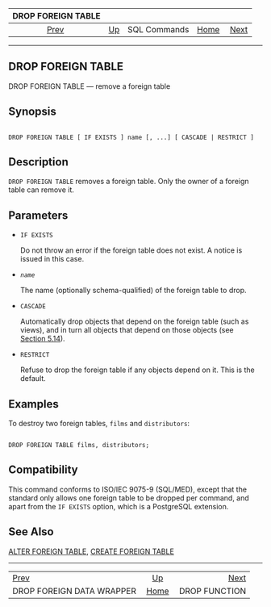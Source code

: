 <!--?xml version="1.0" encoding="UTF-8" standalone="no"?-->

|                          DROP FOREIGN TABLE                          |                                        |              |                                                       |                                                |
| :------------------------------------------------------------------: | :------------------------------------- | :----------: | ----------------------------------------------------: | ---------------------------------------------: |
| [Prev](sql-dropforeigndatawrapper.html "DROP FOREIGN DATA WRAPPER")  | [Up](sql-commands.html "SQL Commands") | SQL Commands | [Home](index.html "PostgreSQL 17devel Documentation") |  [Next](sql-dropfunction.html "DROP FUNCTION") |

***



## DROP FOREIGN TABLE

DROP FOREIGN TABLE — remove a foreign table

## Synopsis

```

DROP FOREIGN TABLE [ IF EXISTS ] name [, ...] [ CASCADE | RESTRICT ]
```

## Description

`DROP FOREIGN TABLE` removes a foreign table. Only the owner of a foreign table can remove it.

## Parameters

*   `IF EXISTS`

    Do not throw an error if the foreign table does not exist. A notice is issued in this case.

*   *`name`*

    The name (optionally schema-qualified) of the foreign table to drop.

*   `CASCADE`

    Automatically drop objects that depend on the foreign table (such as views), and in turn all objects that depend on those objects (see [Section 5.14](ddl-depend.html "5.14. Dependency Tracking")).

*   `RESTRICT`

    Refuse to drop the foreign table if any objects depend on it. This is the default.

## Examples

To destroy two foreign tables, `films` and `distributors`:

```

DROP FOREIGN TABLE films, distributors;
```

## Compatibility

This command conforms to ISO/IEC 9075-9 (SQL/MED), except that the standard only allows one foreign table to be dropped per command, and apart from the `IF EXISTS` option, which is a PostgreSQL extension.

## See Also

[ALTER FOREIGN TABLE](sql-alterforeigntable.html "ALTER FOREIGN TABLE"), [CREATE FOREIGN TABLE](sql-createforeigntable.html "CREATE FOREIGN TABLE")

***

|                                                                      |                                                       |                                                |
| :------------------------------------------------------------------- | :---------------------------------------------------: | ---------------------------------------------: |
| [Prev](sql-dropforeigndatawrapper.html "DROP FOREIGN DATA WRAPPER")  |         [Up](sql-commands.html "SQL Commands")        |  [Next](sql-dropfunction.html "DROP FUNCTION") |
| DROP FOREIGN DATA WRAPPER                                            | [Home](index.html "PostgreSQL 17devel Documentation") |                                  DROP FUNCTION |

